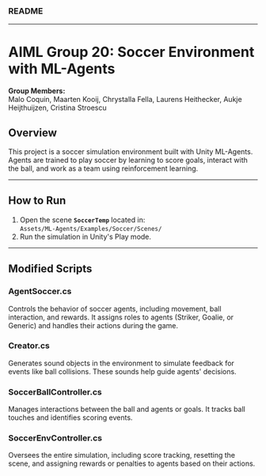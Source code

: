 ### README

---

# AIML Group 20: Soccer Environment with ML-Agents

**Group Members:**  
Malo Coquin, Maarten Kooij, Chrystalla Fella, Laurens Heithecker, Aukje Heijthuijzen, Cristina Stroescu

## Overview  
This project is a soccer simulation environment built with Unity ML-Agents. Agents are trained to play soccer by learning to score goals, interact with the ball, and work as a team using reinforcement learning.

---

## How to Run  
1. Open the scene **`SoccerTemp`** located in:  
   `Assets/ML-Agents/Examples/Soccer/Scenes/`
2. Run the simulation in Unity's Play mode.

---

## Modified Scripts  

### **AgentSoccer.cs**  
Controls the behavior of soccer agents, including movement, ball interaction, and rewards. It assigns roles to agents (Striker, Goalie, or Generic) and handles their actions during the game.

### **Creator.cs**  
Generates sound objects in the environment to simulate feedback for events like ball collisions. These sounds help guide agents' decisions.

### **SoccerBallController.cs**  
Manages interactions between the ball and agents or goals. It tracks ball touches and identifies scoring events.

### **SoccerEnvController.cs**  
Oversees the entire simulation, including score tracking, resetting the scene, and assigning rewards or penalties to agents based on their actions.
